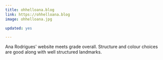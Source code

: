 ```yaml
---
title: ohhelloana.blog
link: https://ohhelloana.blog
image: ohhelloana.jpg

updated: yes

---
```


Ana Rodrigues' website meets grade overall. Structure and colour choices are good along with well structured landmarks.
